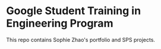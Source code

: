 # Google Student Training in Engineering Program

This repo contains Sophie Zhao's portfolio and SPS projects.